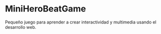 # MiniHeroBeatGame
Pequeño juego para aprender a crear interactividad y multimedia usando el desarrollo web.
